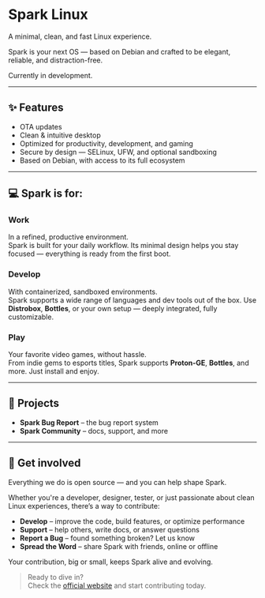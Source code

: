 # Spark Linux

A minimal, clean, and fast Linux experience.

Spark is your next OS — based on Debian and crafted to be elegant, reliable, and distraction-free.

Currently in development.

---

## ✨ Features

- OTA updates  
- Clean & intuitive desktop  
- Optimized for productivity, development, and gaming  
- Secure by design — SELinux, UFW, and optional sandboxing  
- Based on Debian, with access to its full ecosystem  

---

## 💻 Spark is for:

### Work  
In a refined, productive environment.  
Spark is built for your daily workflow. Its minimal design helps you stay focused — everything is ready from the first boot.

### Develop  
With containerized, sandboxed environments.  
Spark supports a wide range of languages and dev tools out of the box. Use **Distrobox**, **Bottles**, or your own setup — deeply integrated, fully customizable.

### Play  
Your favorite video games, without hassle.  
From indie gems to esports titles, Spark supports **Proton-GE**, **Bottles**, and more. Just install and enjoy.

---

## 🔧 Projects

- **Spark Bug Report** – the bug report system
- **Spark Community** – docs, support, and more  

---

## 🤝 Get involved

Everything we do is open source — and you can help shape Spark.

Whether you're a developer, designer, tester, or just passionate about clean Linux experiences, there’s a way to contribute:

- **Develop** – improve the code, build features, or optimize performance  
- **Support** – help others, write docs, or answer questions  
- **Report a Bug** – found something broken? Let us know  
- **Spread the Word** – share Spark with friends, online or offline  

Your contribution, big or small, keeps Spark alive and evolving.

> Ready to dive in?  
> Check the [official website](https://sparklinux.my.canva.site/) and start contributing today.

